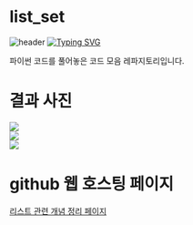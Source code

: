 # list_set
![header](https://capsule-render.vercel.app/api?type=egg&color=gradient&height=300&section=header&text=welcome%2&fontSize=50&desc=백준%20문제)
[![Typing SVG](https://readme-typing-svg.demolab.com?font=Fira+Code&pause=1000&color=93BDF7&background=203AFF00&random=false&width=435&lines=My+name+is+kimganghyeon)](https://git.io/typing-svg)

파이썬 코드를 풀어놓은 코드 모음 레파지토리입니다.

# 결과 사진

<a href="https://github.com/do04200611/python/blob/main/list_set/list.py">
  <img src="https://github.com/do04200611/python/assets/74278578/7bd32921-6099-4c0c-bc76-2d6f7f62ba84">
</a> <br>
<a href="https://github.com/do04200611/python/blob/main/list_set/listmethod.py">     
  <img src="https://github.com/do04200611/python/assets/74278578/1f5222ac-8973-41c8-862f-9e4cb06f25e1"/>
</a> <br>
<a href="https://github.com/do04200611/python/blob/main/list_set/set.py">     
  <img src="https://github.com/do04200611/python/assets/74278578/8f4cb733-ec61-4c5c-a791-1ef3cfe51460"/>
</a> <br>

# github 웹 호스팅 페이지

<a href="https://do04200611.github.io/python/list_set/index.html">리스트 관련 개념 정리 페이지</a><br>
